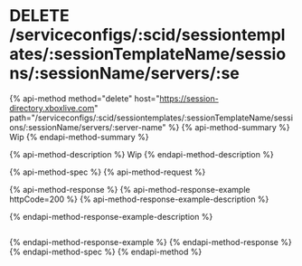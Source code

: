 # DELETE /serviceconfigs/:scid/sessiontemplates/:sessionTemplateName/sessions/:sessionName/servers/:se

{% api-method method="delete" host="https://session-directory.xboxlive.com" path="/serviceconfigs/:scid/sessiontemplates/:sessionTemplateName/sessions/:sessionName/servers/:server-name" %}
{% api-method-summary %}
Wip
{% endapi-method-summary %}

{% api-method-description %}
Wip
{% endapi-method-description %}

{% api-method-spec %}
{% api-method-request %}

{% api-method-response %}
{% api-method-response-example httpCode=200 %}
{% api-method-response-example-description %}

{% endapi-method-response-example-description %}

```text

```
{% endapi-method-response-example %}
{% endapi-method-response %}
{% endapi-method-spec %}
{% endapi-method %}

